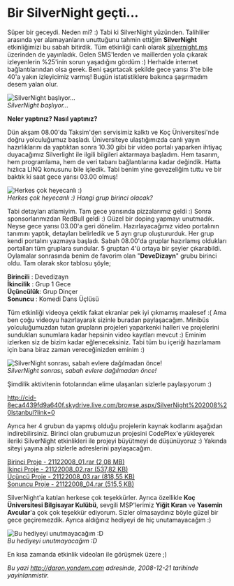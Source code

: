 # Bir SilverNight geçti... 

Süper bir geceydi. Neden mi? :) Tabi ki SilverNight yüzünden. Talihliler
arasında yer alamayanların unuttuğunu tahmin ettiğim **SilverNight**
etkinliğimizi bu sabah bitirdik. Tüm etkinliği canlı olarak
[silvernight.ms](http://www.silvernight.ms) üzerinden de yayınladık.
Gelen SMS'lerden ve maillerden yola çıkarak izleyenlerin %25'inin sorun
yaşadığını gördüm :) Herhalde internet bağlantılarından olsa gerek. Beni
şaşırtacak şekilde gece yarısı 3'te bile 40'a yakın izleyicimiz varmış!
Bugün istatistiklere bakınca şaşırmadım desem yalan olur.

![SilverNight
başlıyor...](media/Bir_SilverNight_gecti/21122008_3.jpg)\
*SilverNight başlıyor...*

**Neler yaptınız? Nasıl yaptınız?**

Dün akşam 08.00'da Taksim'den servisimiz kalktı ve Koç Üniversitesi'nde
doğru yolculuğumuz başladı. Üniversiteye ulaştığımızda canlı yayın
hazırlıklarını da yaptıktan sonra 10.30 gibi bir video portalı yaparken
ihtiyaç duyacağımız Silverlight ile ilgili bilgileri aktarmaya başladım.
Hem tasarım, hem programlama, hem de veri tabanı bağlantılarına kadar
değindik. Hatta hızlıca LINQ konusunu bile işledik. Tabi benim yine
gevezeliğim tuttu ve bir baktık ki saat gece yarısı 03.00 olmuş!

![Herkes çok heyecanlı
:)](media/Bir_SilverNight_gecti/21122008_2.jpg)\
*Herkes çok heyecanlı :) Hangi grup birinci olacak?*

Tabi detayları atlamiyim. Tam gece yarısında pizzalarımız geldi :) Sonra
sponsorlarımızdan RedBull geldi :) Güzel bir doping yapmayı unutmadık.
Neyse gece yarısı 03.00'a geri dönelim. Hazırlayacağımız video
portalının tanımını yaptık, detayları belirledik ve 5 ayrı grup
oluştururduk. Her grup kendi portalını yazmaya başladı. Sabah 08.00'da
gruplar hazırlamış oldukları portalları tüm gruplara sundular. 5 gruptan
4'ü ortaya bir şeyler çıkarabildi. Oylamalar sonrasında benim de favorim
olan "**DeveDizayn**" grubu birinci oldu. Tam olarak skor tablosu şöyle;

**Birincili** : Devedizayn\
**İkincilik** : Grup 1 Gece\
**Üçüncülük**: Grup Dinçer\
**Sonuncu** : Komedi Dans Üçlüsü

Tüm etkinliği videoya çektik fakat ekranlar pek iyi çıkmamış maalesef :(
Ama ben çoğu videoyu hazırlayarak sizinle buradan paylaşacağım. Minibüs
yolculuğumuzdan tutan grupların projeleri yaparkenki halleri ve
projelerini sundukları sunumlara kadar hepsinin video kayıtları mevcut
:) Eminim izlerken siz de bizim kadar eğleneceksiniz. Tabi tüm bu
içeriği hazırlamam için bana biraz zaman vereceğinizden eminim :)

![SilverNight sonrası, sabah evlere dağılmadan
önce!](media/Bir_SilverNight_gecti/21122008_1.jpg)\
*SilverNight sonrası, sabah evlere dağılmadan önce!*

Şimdilik aktivitenin fotolarından elime ulaşanları sizlerle paylaşıyorum
:)

<http://cid-8eca4439fd9a640f.skydrive.live.com/browse.aspx/SilverNight%202008%20Istanbul?link=0>

Ayrıca her 4 grubun da yapmış olduğu projelerin kaynak kodlarını
aşağıdan indirebilirsiniz. Birinci olan grubumuzun projesini CodePlex'e
yükleyerek ileriki SilverNight etkinlikleri ile projeyi büyütmeyi de
düşünüyoruz :) Yakında siteyi yayına alıp sizlerle adreslerini
paylaşacağım.

[Birinci Proje - 21122008\_01.rar (2,08
MB)](media/Bir_SilverNight_gecti/21122008_01.rar)\
[İkinci Proje - 21122008\_02.rar (537,82
KB)](media/Bir_SilverNight_gecti/21122008_02.rar)\
 [Üçüncü Proje - 21122008\_03.rar (818,55
KB)](media/Bir_SilverNight_gecti/21122008_03.rar)\
 [Sonuncu Proje - 21122008\_04.rar (515,5
KB)](media/Bir_SilverNight_gecti/21122008_04.rar)

SilverNight'a katılan herkese çok teşekkürler. Ayrıca özellikle **Koç
Üniversitesi Bilgisayar Kulübü**, sevgili MSP'lerimiz **Yiğit Kıran** ve
**Yasemin Avcular**'a çok çok teşekkür ediyorum. Sizler olmasaydınız
böyle güzel bir gece geçiremezdik. Ayrıca aldığınız hediyeyi de hiç
unutamayacağım :)

![Bu hediyeyi unutmayacağım
:D](media/Bir_SilverNight_gecti/21122008_4.jpg)\
*Bu hediyeyi unutmayacağım :D*

En kısa zamanda etkinlik videoları ile görüşmek üzere ;)


*Bu yazi http://daron.yondem.com adresinde, 2008-12-21 tarihinde yayinlanmistir.*